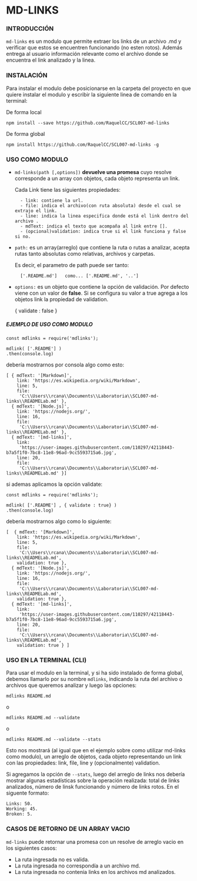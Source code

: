 # MD-LINKS

### INTRODUCCIÓN
`md-links` es un modulo que permite extraer los links de un archivo .md y verificar que estos se encuentren funcionando (no esten rotos). Además entrega al usuario información relevante como el archivo donde se encuentra el link analizado y la linea.

### INSTALACIÓN
Para instalar el modulo debe posicionarse en la carpeta del proyecto en que quiere instalar el modulo y escribir la siguiente linea de comando en la terminal:

De forma local
```
npm install --save https://github.com/RaquelCC/SCL007-md-links
```
De forma global
```
npm install https://github.com/RaquelCC/SCL007-md-links -g
```


### USO COMO MODULO
- `md-links(path [,options])` **devuelve una promesa** cuyo resolve corresponde a un array con objetos, cada objeto representa un link.

    Cada Link tiene las siguientes propiedades:
        
        - link: contiene la url.
        - file: indica el archivo(con ruta absoluta) desde el cual se extrajo el link.
        - line: indica la linea especifica donde está el link dentro del archivo .
        - mdText: indica el texto que acompaña al link entre [].
        - (opcional)validation: indica true si el link funciona y false si no.

- `path:` es un array(arreglo) que contiene la ruta o rutas a analizar, acepta rutas tanto absolutas como relativas, archivos y carpetas.

    Es decir, el parametro de path puede ser tanto:
        
        ['.README.md']   como... ['.README.md', '..']

- `options:` es un objeto que contiene la opción de validación. Por defecto viene con un valor de **false**. Si se configura su valor a true agrega a los objetos link la propiedad de validation.

    {
        validate : false
    }

##### EJEMPLO DE USO COMO MODULO
```
const mdlinks = require('mdlinks');

mdlink( ['.README'] )
.then(console.log)
```
debería mostrarnos por consola algo como esto:

```
[ { mdText: '[Markdown]',
    link: 'https://es.wikipedia.org/wiki/Markdown',
    line: 5,
    file:
     'C:\\Users\\rcana\\Documents\\Laboratoria\\SCL007-md-links\\READMELab.md' },
  { mdText: '[Node.js]',
    link: 'https://nodejs.org/',
    line: 16,
    file:
     'C:\\Users\\rcana\\Documents\\Laboratoria\\SCL007-md-links\\READMELab.md' },
  { mdText: '[md-links]',
    link:
     'https://user-images.githubusercontent.com/110297/42118443-b7a5f1f0-7bc8-11e8-96ad-9cc5593715a6.jpg',
    line: 20,
    file:
     'C:\\Users\\rcana\\Documents\\Laboratoria\\SCL007-md-links\\READMELab.md' }]
```

si ademas aplicamos la opción validate:

```
const mdlinks = require('mdlinks');

mdlink( ['.README'] , { validate : true} )
.then(console.log)
```

debería mostrarnos algo como lo siguiente:

```
[  { mdText: '[Markdown]',
    link: 'https://es.wikipedia.org/wiki/Markdown',
    line: 5,
    file:
     'C:\\Users\\rcana\\Documents\\Laboratoria\\SCL007-md-links\\READMELab.md',
    validation: true },
  { mdText: '[Node.js]',
    link: 'https://nodejs.org/',
    line: 16,
    file:
     'C:\\Users\\rcana\\Documents\\Laboratoria\\SCL007-md-links\\READMELab.md',
    validation: true },
  { mdText: '[md-links]',
    link:
     'https://user-images.githubusercontent.com/110297/42118443-b7a5f1f0-7bc8-11e8-96ad-9cc5593715a6.jpg',
    line: 20,
    file:
     'C:\\Users\\rcana\\Documents\\Laboratoria\\SCL007-md-links\\READMELab.md',
    validation: true } ]
```

### USO EN LA TERMINAL (CLI)

Para usar el modulo en la terminal, y si ha sido instalado de forma global, debemos llamarlo por su nombre `mdlinks`, indicando la ruta del archivo o archivos que queremos analizar y luego las opciones:

```
mdlinks README.md
```
o
```
mdlinks README.md --validate
```
o
```
mdlinks README.md --validate --stats
```

Esto nos mostrará (al igual que en el ejemplo sobre como utilizar md-links como modulo), un arreglo de objetos, cada objeto representando un link con las propiedades: link, file, line y (opcionalmente) validation.

Si agregamos la opción de `--stats`, luego del arreglo de links nos debería mostrar algunas estadísticas sobre la operación realizada: total de links analizados, número de linsk funcionando y número de links rotos. En el siguente formato:

```
Links: 50.
Working: 45.
Broken: 5.
```

### CASOS DE RETORNO DE UN ARRAY VACIO

`md-links` puede retornar una promesa con un resolve de arreglo vacio en los siguientes casos:

- La ruta ingresada no es valida.
- La ruta ingresada no correspondía a un archivo md.
- La ruta ingresada no contenia links en los archivos md analizados.
